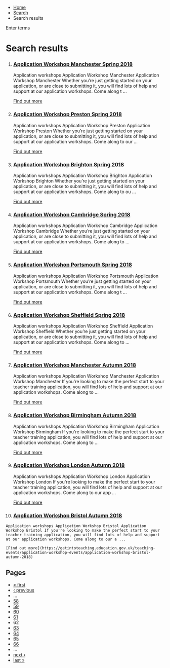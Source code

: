 *   [Home](/)
*   [Search](/search)
*   Search results

Enter terms 

Search results
==============

1.  ### [Application Workshop Manchester Spring 2018](https://getintoteaching.education.gov.uk/teaching-events/application-workshop-events/application-workshop-manchester-spring-2018)
    
    Application workshops Application Workshop Manchester Application Workshop Manchester Whether you’re just getting started on your application, or are close to submitting it, you will find lots of help and support at our application workshops. Come along t ...
    
    [Find out more](https://getintoteaching.education.gov.uk/teaching-events/application-workshop-events/application-workshop-manchester-spring-2018)
    
2.  ### [Application Workshop Preston Spring 2018](https://getintoteaching.education.gov.uk/teaching-events/application-workshop-events/application-workshop-preston-spring-2018)
    
    Application workshops Application Workshop Preston Application Workshop Preston Whether you’re just getting started on your application, or are close to submitting it, you will find lots of help and support at our application workshops. Come along to our ...
    
    [Find out more](https://getintoteaching.education.gov.uk/teaching-events/application-workshop-events/application-workshop-preston-spring-2018)
    
3.  ### [Application Workshop Brighton Spring 2018](https://getintoteaching.education.gov.uk/teaching-events/application-workshop-events/application-workshop-brighton-spring-2018)
    
    Application workshops Application Workshop Brighton Application Workshop Brighton Whether you’re just getting started on your application, or are close to submitting it, you will find lots of help and support at our application workshops. Come along to ou ...
    
    [Find out more](https://getintoteaching.education.gov.uk/teaching-events/application-workshop-events/application-workshop-brighton-spring-2018)
    
4.  ### [Application Workshop Cambridge Spring 2018](https://getintoteaching.education.gov.uk/teaching-events/application-workshop-events/application-workshop-cambridge-spring-2018)
    
    Application workshops Application Workshop Cambridge Application Workshop Cambridge Whether you’re just getting started on your application, or are close to submitting it, you will find lots of help and support at our application workshops. Come along to ...
    
    [Find out more](https://getintoteaching.education.gov.uk/teaching-events/application-workshop-events/application-workshop-cambridge-spring-2018)
    
5.  ### [Application Workshop Portsmouth Spring 2018](https://getintoteaching.education.gov.uk/teaching-events/application-workshop-events/application-workshop-portsmouth-spring-2018)
    
    Application workshops Application Workshop Portsmouth Application Workshop Portsmouth Whether you’re just getting started on your application, or are close to submitting it, you will find lots of help and support at our application workshops. Come along t ...
    
    [Find out more](https://getintoteaching.education.gov.uk/teaching-events/application-workshop-events/application-workshop-portsmouth-spring-2018)
    
6.  ### [Application Workshop Sheffield Spring 2018](https://getintoteaching.education.gov.uk/teaching-events/application-workshop-events/application-workshop-sheffield-spring-2018)
    
    Application workshops Application Workshop Sheffield Application Workshop Sheffield Whether you’re just getting started on your application, or are close to submitting it, you will find lots of help and support at our application workshops. Come along to ...
    
    [Find out more](https://getintoteaching.education.gov.uk/teaching-events/application-workshop-events/application-workshop-sheffield-spring-2018)
    
7.  ### [Application Workshop Manchester Autumn 2018](https://getintoteaching.education.gov.uk/teaching-events/application-workshop-events/application-workshop-manchester-autumn-2018)
    
    Application workshops Application Workshop Manchester Application Workshop Manchester If you're looking to make the perfect start to your teacher training application, you will find lots of help and support at our application workshops. Come along to ...
    
    [Find out more](https://getintoteaching.education.gov.uk/teaching-events/application-workshop-events/application-workshop-manchester-autumn-2018)
    
8.  ### [Application Workshop Birmingham Autumn 2018](https://getintoteaching.education.gov.uk/teaching-events/application-workshop-events/application-workshop-birmingham-autumn-2018)
    
    Application workshops Application Workshop Birmingham Application Workshop Birmingham If you're looking to make the perfect start to your teacher training application, you will find lots of help and support at our application workshops. Come along to ...
    
    [Find out more](https://getintoteaching.education.gov.uk/teaching-events/application-workshop-events/application-workshop-birmingham-autumn-2018)
    
9.  ### [Application Workshop London Autumn 2018](https://getintoteaching.education.gov.uk/teaching-events/application-workshop-events/application-workshop-london-autumn-2018)
    
    Application workshops Application Workshop London Application Workshop London If you're looking to make the perfect start to your teacher training application, you will find lots of help and support at our application workshops. Come along to our app ...
    
    [Find out more](https://getintoteaching.education.gov.uk/teaching-events/application-workshop-events/application-workshop-london-autumn-2018)
    
10.  ### [Application Workshop Bristol Autumn 2018](https://getintoteaching.education.gov.uk/teaching-events/application-workshop-events/application-workshop-bristol-autumn-2018)
    
    Application workshops Application Workshop Bristol Application Workshop Bristol If you're looking to make the perfect start to your teacher training application, you will find lots of help and support at our application workshops. Come along to our a ...
    
    [Find out more](https://getintoteaching.education.gov.uk/teaching-events/application-workshop-events/application-workshop-bristol-autumn-2018)
    

Pages
-----

*   [« first](/search/site "Go to first page")
*   [‹ previous](/search/site?page=60 "Go to previous page")
*   …
*   [58](/search/site?page=57 "Go to page 58")
*   [59](/search/site?page=58 "Go to page 59")
*   [60](/search/site?page=59 "Go to page 60")
*   [61](/search/site?page=60 "Go to page 61")
*   62
*   [63](/search/site?page=62 "Go to page 63")
*   [64](/search/site?page=63 "Go to page 64")
*   [65](/search/site?page=64 "Go to page 65")
*   [66](/search/site?page=65 "Go to page 66")
*   …
*   [next ›](/search/site?page=62 "Go to next page")
*   [last »](/search/site?page=1032 "Go to last page")